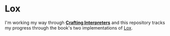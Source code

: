 # Lox

I'm working my way through __[Crafting Interpreters](http://craftinginterpreters.com)__ and this repository tracks my progress through the book's two implementations of [Lox](https://craftinginterpreters.com/the-lox-language.html).